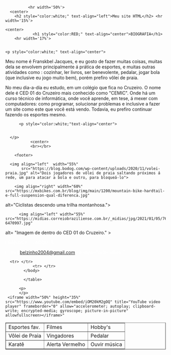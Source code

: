 <html>
  
  <head>
 <meta charset="utf-8">
    
  </head>
  <body background="https://i.gifer.com/19Mw.gif">
   
              <hr width='50%'>
      <center>
        <h2 style="color:white;" text-align="left">Meu site HTML</h2> <hr width='15%'>
        
    <center>
                <h1 style="color:RED;" text-align="center">BIOGRAFIA</h1>
        <hr width='17%'>

           
    <p style="color:white;" text-align="center"> 
  Meu nome é Franskbel Jacques, e eu gosto de fazer muitas coisas, muitas dela se envolvem principalmente á prática de esportes, e muitas outras atividades como : cozinhar, ler livros, ser benevolente, pedalar, jogar bola (que inclusive eu jogo muito bem), porém prefiro vôlei de praia.
            </p>  
        
  No meu dia-a-dia eu estudo, em um colégio que fica no Cruzeiro. O nome dele é CED 01 do Cruzeiro mais conhecido como "CEMIC". Onde há um curso técnico de informática, onde você aprende, em tese, á mexer com computadores: como programar, solucionar problemas e inclusive a fazer um site como este que você está vendo. Todavia, eu prefiro continuar fazendo os esportes mesmo.
       
          <p style="color:white;"text-align="center"> 

         
      </p>
               <center> 
               <br></br>

        <footer>
       
      <img align="left"  width="55%" 
           src="https://blog.bodog.com/wp-content/uploads/2020/11/volei-praia.jpg" alt="Dois jogadores de vôlei de praia saltando próximos á rede, um para atacar a bola e outro, para bloqueá-lo">
          
        <img align="right" width="60%"       src="https://mxbikes.com.br/blog/img/main/1200/mountain-bike-hardtail-e-full-suspension-qual-diferenca.jpg"
 alt="Ciclistas descendo uma trilha montanhosa.">
         
          <img align="left" width="55%" src="https://midias.correiobraziliense.com.br/_midias/jpg/2021/01/05/766x527/1_cemidocruzeiro_site-6470997.jpg"
alt= "Imagem de dentro do CED 01 do Cruzeiro."
      > 
          <footer>
          <p style="color:white;"> FRANSKBEL JACQUES
               <p style="color:white;"> E-mail:belzinho2004@gmail.com <a style="color:white;" 
                               </a> </p>                                        <table border="1">
    <tbody>
    <tr>
      <td>Esportes fav.</td>
      <td>Filmes</td>
        <td>Hobby's </td>
      </tr>
      <tr>
        <td>Vôlei de Praia
         <td>Vingadores
           <td>Pedalar
                  </tr>
      <tr>
        <td>Karatê</td>
        <td>Alerta Vermelho</td>
        <td>Ouvir música</td>
          
      <tr> </tr>
                <tr> </tr>
            </body>
            
            </table>
          
          <p>
          </p>
     <iframe width="50%" height="35%" src="https://www.youtube.com/embed/iOM20kM2gOQ" title="YouTube video player" frameborder="0" allow="accelerometer; autoplay; clipboard-write; encrypted-media; gyroscope; picture-in-picture" allowfullscreen></iframe>"
          
          
</html>
